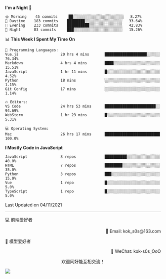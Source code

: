 <!--START_SECTION:waka-->
**I'm a Night 🦉** 

```text
🌞 Morning    45 commits     ██░░░░░░░░░░░░░░░░░░░░░░░   8.27% 
🌆 Daytime    183 commits    ████████░░░░░░░░░░░░░░░░░   33.64% 
🌃 Evening    233 commits    ██████████░░░░░░░░░░░░░░░   42.83% 
🌙 Night      83 commits     ███░░░░░░░░░░░░░░░░░░░░░░   15.26%

```


📊 **This Week I Spent My Time On** 

```text
💬 Programming Languages: 
Vue.js                   20 hrs 4 mins       ███████████████████░░░░░░   76.34% 
Markdown                 4 hrs 4 mins        ████░░░░░░░░░░░░░░░░░░░░░   15.51% 
JavaScript               1 hr 11 mins        █░░░░░░░░░░░░░░░░░░░░░░░░   4.52% 
Python                   18 mins             ░░░░░░░░░░░░░░░░░░░░░░░░░   1.15% 
Git Config               17 mins             ░░░░░░░░░░░░░░░░░░░░░░░░░   1.14%

🔥 Editors: 
VS Code                  24 hrs 53 mins      ███████████████████████░░   94.69% 
WebStorm                 1 hr 23 mins        █░░░░░░░░░░░░░░░░░░░░░░░░   5.31%

💻 Operating System: 
Mac                      26 hrs 17 mins      █████████████████████████   100.0%

```

**I Mostly Code in JavaScript** 

```text
JavaScript               8 repos             ██████████░░░░░░░░░░░░░░░   40.0% 
HTML                     7 repos             ████████░░░░░░░░░░░░░░░░░   35.0% 
Python                   3 repos             ███░░░░░░░░░░░░░░░░░░░░░░   15.0% 
Vue                      1 repo              █░░░░░░░░░░░░░░░░░░░░░░░░   5.0% 
TypeScript               1 repo              █░░░░░░░░░░░░░░░░░░░░░░░░   5.0%

```



 Last Updated on 04/11/2021
<!--END_SECTION:waka-->

---

💻 前端爱好者 

<p align="right">
📧 Email: kok_s0s@163.com 
</p> 

<p align="left">
🧩 模型爱好者
</p>

<p align="right">
📲 WeChat: kok-s0s_OoO
</p>


<p align="center">欢迎同好能互相交流！</p>

<img align="center"  src="https://www.kok-s0s.top/usr/uploads/2021/01/4291479694.jpg">
